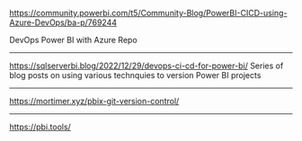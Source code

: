 https://community.powerbi.com/t5/Community-Blog/PowerBI-CICD-using-Azure-DevOps/ba-p/769244

DevOps Power BI with Azure Repo

---
https://sqlserverbi.blog/2022/12/29/devops-ci-cd-for-power-bi/
Series of blog posts on using various technquies to version Power BI projects

---
https://mortimer.xyz/pbix-git-version-control/

---
https://pbi.tools/